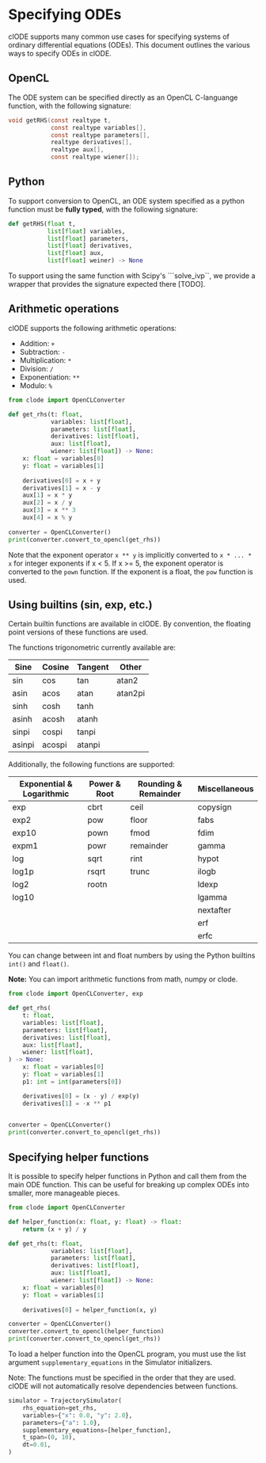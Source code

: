 # Specifying ODEs

clODE supports many common use cases for specifying systems of ordinary
differential equations (ODEs). This document outlines the various ways to
specify ODEs in clODE.

## OpenCL

The ODE system can be specified directly as an OpenCL C-languange function, with the following signature:

``` c
void getRHS(const realtype t,
            const realtype variables[],
            const realtype parameters[],
            realtype derivatives[],
            realtype aux[],
            const realtype wiener[]);
```

## Python

To support conversion to OpenCL, an ODE system specified as a python function
must be **fully typed**, with the following signature:

```python
def getRHS(float t,
           list[float] variables,
           list[float] parameters,
           list[float] derivatives,
           list[float] aux,
           list[float] weiner) -> None
```

To support using the same function with Scipy's ```solve_ivp``, we provide a wrapper that
provides the signature expected there [TODO].

## Arithmetic operations

clODE supports the following arithmetic operations:

- Addition: `+`
- Subtraction: `-`
- Multiplication: `*`
- Division: `/`
- Exponentiation: `**`
- Modulo: `%`

```py run
from clode import OpenCLConverter

def get_rhs(t: float,
            variables: list[float],
            parameters: list[float],
            derivatives: list[float],
            aux: list[float],
            wiener: list[float]) -> None:
    x: float = variables[0]
    y: float = variables[1]
    
    derivatives[0] = x + y
    derivatives[1] = x - y
    aux[1] = x * y
    aux[2] = x / y
    aux[3] = x ** 3
    aux[4] = x % y
    
converter = OpenCLConverter()
print(converter.convert_to_opencl(get_rhs))
```

Note that the exponent operator `x ** y` is implicitly
converted to `x * ... * x` for integer exponents if x < 5.
If x >= 5, the exponent operator is converted to the
`pown` function.
If the exponent is a float, the `pow` function is used.

## Using builtins (sin, exp, etc.)

Certain builtin functions are available in clODE.
By convention, the floating point versions of
these functions are used.

The functions trigonometric currently available are:

| Sine   | Cosine | Tangent | Other    |
|--------|--------|---------|----------|
| sin    | cos    | tan     | atan2    |
| asin   | acos   | atan    | atan2pi  |
| sinh   | cosh   | tanh    |          |
| asinh  | acosh  | atanh   |          |
| sinpi  | cospi  | tanpi   |          |
| asinpi | acospi | atanpi  |          |

Additionally, the following functions are supported:

| Exponential & Logarithmic  | Power & Root  | Rounding & Remainder | Miscellaneous |
|----------------------------|---------------|----------------------|------------------------|
| exp                        | cbrt          | ceil                 | copysign               |
| exp2                       | pow           | floor                | fabs                   |
| exp10                      | pown          | fmod                 | fdim                   |
| expm1                      | powr          | remainder            | gamma                  |
| log                        | sqrt          | rint                 | hypot                  |
| log1p                      | rsqrt         | trunc                | ilogb                  |
| log2                       | rootn         |                      | ldexp                  |
| log10                      |               |                      | lgamma                 |
|                            |               |                      | nextafter              |
|                            |               |                      | erf                    |
|                            |               |                      | erfc                   |

You can change between int and float numbers by using
the Python builtins `int()` and `float()`.

**Note:** You can import arithmetic functions from
math, numpy or clode.

```py run
from clode import OpenCLConverter, exp

def get_rhs(
    t: float,
    variables: list[float],
    parameters: list[float],
    derivatives: list[float],
    aux: list[float],
    wiener: list[float],
) -> None:
    x: float = variables[0]
    y: float = variables[1]
    p1: int = int(parameters[0])

    derivatives[0] = (x - y) / exp(y)
    derivatives[1] = -x ** p1
    

converter = OpenCLConverter()
print(converter.convert_to_opencl(get_rhs))
```

## Specifying helper functions

It is possible to specify helper functions in Python and call them from the
main ODE function. This can be useful for breaking up complex ODEs into
smaller, more manageable pieces.

```py run
from clode import OpenCLConverter

def helper_function(x: float, y: float) -> float:
    return (x + y) / y

def get_rhs(t: float,
            variables: list[float],
            parameters: list[float],
            derivatives: list[float],
            aux: list[float],
            wiener: list[float]) -> None:
    x: float = variables[0]
    y: float = variables[1]
    
    derivatives[0] = helper_function(x, y)

converter = OpenCLConverter()
converter.convert_to_opencl(helper_function)
print(converter.convert_to_opencl(get_rhs))
```

To load a helper function into the OpenCL program, you must use
the list argument `supplementary_equations` in the Simulator initializers.

Note: The functions must be specified in the order that they are used.
clODE will not automatically resolve dependencies between functions.

```python
simulator = TrajectorySimulator(
    rhs_equation=get_rhs,
    variables={"x": 0.0, "y": 2.0},
    parameters={"a": 1.0},
    supplementary_equations=[helper_function],
    t_span=(0, 10),
    dt=0.01,
)
```
